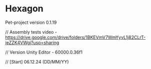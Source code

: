 # Hexagon
Pet-project version 0.1.19

// Assembly tests video - https://drive.google.com/drive/folders/1BKEVmV7WmYyvL1j82CLrT-ieZZK4VWgj?usp=sharing

// Version Unity Editor - 60000.0.36f1

// [Start] 06.12.24 (DD/MM/YY)